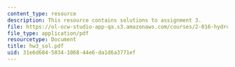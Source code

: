 ```yaml
---
content_type: resource
description: This resource contains solutions to assignment 3.
file: https://ol-ocw-studio-app-qa.s3.amazonaws.com/courses/2-016-hydrodynamics-13-012-fall-2005/31e6d6845034106844e6da1d6a3771ef_hw3_sol.pdf
file_type: application/pdf
resourcetype: Document
title: hw3_sol.pdf
uid: 31e6d684-5034-1068-44e6-da1d6a3771ef
---
```

